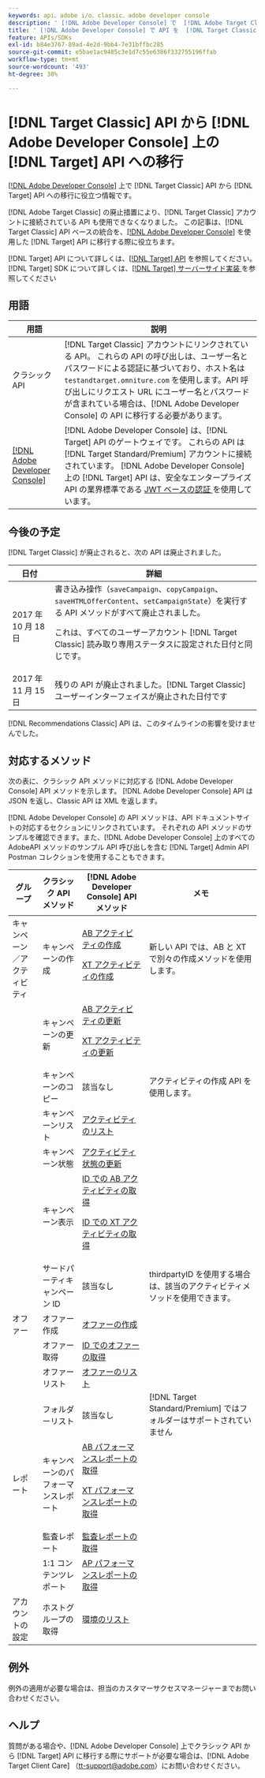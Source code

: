 ```yaml
---
keywords: api、adobe i/o、classic、adobe developer console
description: ' [!DNL Adobe Developer Console] で  [!DNL Adobe Target Classic] API から  [!DNL Target] API に移行する方法を説明します。'
title: ' [!DNL Adobe Developer Console] で API を  [!DNL Target Classic] API から  [!DNL Target] API に移行する方法'
feature: APIs/SDKs
exl-id: b84e3767-89ad-4e2d-9bb4-7e31bffbc285
source-git-commit: e5bae1ac9485c3e1d7c55e6386f332755196ffab
workflow-type: tm+mt
source-wordcount: '493'
ht-degree: 38%

---
```


# [!DNL Target Classic] API から [!DNL Adobe Developer Console] 上の [!DNL Target] API への移行

[[!DNL Adobe Developer Console]](https://developer.adobe.com/console/home) 上で [!DNL Target Classic] API から [!DNL Target] API への移行に役立つ情報です。

[!DNL Adobe Target Classic] の廃止措置により、[!DNL Target Classic] アカウントに接続されている API も使用できなくなりました。 この記事は、[!DNL Target Classic] API ベースの統合を、[[!DNL Adobe Developer Console]](https://developer.adobe.com/console/home) を使用した [!DNL Target] API に移行する際に役立ちます。

[!DNL Target] API について詳しくは、[[!DNL Target] API](/help/dev/before-administer/target-api-overview.md) を参照してください。 [!DNL Target] SDK について詳しくは、[[!DNL Target]  サーバーサイド実装 ](/help/dev/implement/server-side/server-side-overview.md) を参照してください

## 用語

| 用語 | 説明 |
|--- |--- |
| クラシック API | [!DNL Target Classic] アカウントにリンクされている API。 これらの API の呼び出しは、ユーザー名とパスワードによる認証に基づいており、ホスト名は `testandtarget.omniture.com` を使用します。API 呼び出しにリクエスト URL にユーザー名とパスワードが含まれている場合は、[!DNL Adobe Developer Console] の API に移行する必要があります。 |
| [[!DNL Adobe Developer Console]](https://developer.adobe.com/console/home) | [!DNL Adobe Developer Console] は、[!DNL Target] API のゲートウェイです。 これらの API は [!DNL Target Standard/Premium] アカウントに接続されています。 [!DNL Adobe Developer Console] 上の [!DNL Target] API は、安全なエンタープライズ API の業界標準である [JWT ベースの認証 ](../../before-administer/configure-authentication.md) を使用しています。 |

## 今後の予定

[!DNL Target Classic] が廃止されると、次の API は廃止されました。

| 日付 | 詳細 |
|--- |--- |
| 2017 年 10 月 18 日 | 書き込み操作（`saveCampaign`、`copyCampaign`、`saveHTMLOfferContent`、`setCampaignState`）を実行する API メソッドがすべて廃止されました。<P>これは、すべてのユーザーアカウント [!DNL Target Classic] 読み取り専用ステータスに設定された日付と同じです。 |
| 2017 年 11 月 15 日 | 残りの API が廃止されました。[!DNL Target Classic] ユーザーインターフェイスが廃止された日付です |

[!DNL Recommendations Classic] API は、このタイムラインの影響を受けませんでした。

## 対応するメソッド

次の表に、クラシック API メソッドに対応する [!DNL Adobe Developer Console] API メソッドを示します。 [!DNL Adobe Developer Console] API は JSON を返し、Classic API は XML を返します。

[!DNL Adobe Developer Console] の API メソッドは、API ドキュメントサイトの対応するセクションにリンクされています。 それぞれの API メソッドのサンプルを確認できます。また、[!DNL Adobe Developer Console] 上のすべてのAdobeAPI メソッドのサンプル API 呼び出しを含む [!DNL Target] Admin API Postman コレクションを使用することもできます。

| グループ | クラシック API メソッド | [!DNL Adobe Developer Console] API メソッド | メモ |
|--- |--- |--- |--- |
| キャンペーン／アクティビティ | キャンペーンの作成 | [AB アクティビティの作成](https://developers.adobetarget.com/api/#create-ab-activity)<P>[XT アクティビティの作成](https://developers.adobetarget.com/api/#create-xt-activity) | 新しい API では、AB と XT で別々の作成メソッドを使用します。 |
|  | キャンペーンの更新 | [AB アクティビティの更新](https://developers.adobetarget.com/api/#update-ab-activity)<P>[XT アクティビティの更新](https://developers.adobetarget.com/api/#update-xt-activity) |  |
|  | キャンペーンのコピー | 該当なし | アクティビティの作成 API を使用します。 |
|  | キャンペーンリスト | [アクティビティのリスト](https://developers.adobetarget.com/api/#list-activities) |  |
|  | キャンペーン状態 | [アクティビティ状態の更新](https://developers.adobetarget.com/api/#update-activity-state) |  |
|  | キャンペーン表示 | [ID での AB アクティビティの取得](https://developers.adobetarget.com/api/#get-ab-activity-by-id)<P>[ID での XT アクティビティの取得](https://developers.adobetarget.com/api/#get-xt-activity-by-id) |  |
|  | サードパーティキャンペーン ID | 該当なし | thirdpartyID を使用する場合は、該当のアクティビティメソッドを使用できます。 |
| オファー | オファー作成 | [オファーの作成](https://developers.adobetarget.com/api/#create-offer) |  |
|  | オファー取得 | [ID でのオファーの取得](https://developers.adobetarget.com/api/#get-offer-by-id) |  |
|  | オファーリスト | [オファーのリスト](https://developers.adobetarget.com/api/#list-offers) |  |
|  | フォルダーリスト | 該当なし | [!DNL Target Standard/Premium] ではフォルダーはサポートされていません |
| レポート | キャンペーンのパフォーマンスレポート | [AB パフォーマンスレポートの取得](https://developers.adobetarget.com/api/#get-ab-performance-report)<P>[XT パフォーマンスレポートの取得](https://developers.adobetarget.com/api/#get-xt-performance-report) |  |
|  | 監査レポート | [ 監査レポートの取得 ](https://developers.adobetarget.com/api/#get-audit-report) |  |
|  | 1:1 コンテンツレポート | [AP パフォーマンスレポートの取得](https://developers.adobetarget.com/api/#get-ap-activity-performance-report) |  |
| アカウントの設定 | ホストグループの取得 | [環境のリスト](https://developers.adobetarget.com/api/#list-environments) |  |

## 例外

例外の適用が必要な場合は、担当のカスタマーサクセスマネージャーまでお問い合わせください。

## ヘルプ

質問がある場合や、[!DNL Adobe Developer Console] 上でクラシック API から [!DNL Target] API に移行する際にサポートが必要な場合は、[!DNL Adobe Target Client Care] （tt-support@adobe.com）にお問い合わせください。
